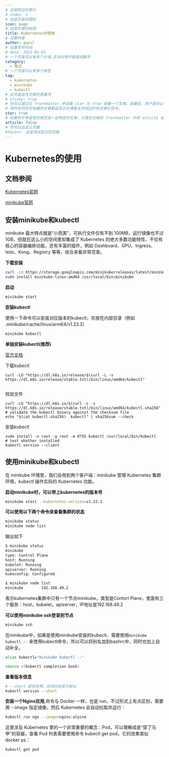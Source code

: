 ```yaml
---
# 这是侧边栏索引
# index: 1
# 这是页面的图标
icon: page
# 这是文章的标题
title: Kubernetes的使用
# 设置作者
author: gqzcl
# 设置写作时间
# date: 2022-01-01
# 一个页面可以有多个分类,实测分类不能是纯数字
category:
  - 笔记
# 一个页面可以有多个标签
tag:
  - kubernetes
  - minikube
  - kubectl
# 此页面会在文章列表置顶
# sticky: true
# 你可以通过在 frontmatter 中设置 star 为 true 收藏一个文章。收藏后，用户就可以在 /star/ 页面中查看这些文章。
# 同时任何任何收藏的文章都会显示在博客主页侧边栏的文章栏目中。
star: true
# 如果你不希望该列表包含一些特定的文章，只需在文章的 frontmatter 中将 article 设置为 false。
article: false
# 你可以自定义页脚
#footer: 这是测试显示的页脚
---
```


# Kubernetes的使用

## 文档参阅

[Kubernetes官网](https://kubernetes.io/zh-cn/docs/tasks/tools/
)

[minikube官网](https://minikube.sigs.k8s.io)

## 安装minikube和kubectl

minikube 最大特点就是“小而美”，可执行文件仅有不到 100MB，运行镜像也不过 1GB，但就在这么小的空间里却集成了 Kubernetes 的绝大多数功能特性，不仅有核心的容器编排功能，还有丰富的插件，例如 Dashboard、GPU、Ingress、Istio、Kong、Registry 等等，综合来看非常完善。

**下载安装**

```bash
curl -LO https://storage.googleapis.com/minikube/releases/latest/minikube-linux-amd64
sudo install minikube-linux-amd64 /usr/local/bin/minikube
```

**启动**

```bash
minikube start
```

**安装kubectl**

使用一下命令可以安装对应版本的kubectl，存放在内部目录（例如 .minikube/cache/linux/arm64/v1.23.3）

```bash
minikube kubectl
```

**单独安装kubectl(推荐)**

[官方文档](https://kubernetes.io/docs/tasks/tools/install-kubectl-linux/)

下载kubectl

```
curl -LO "https://dl.k8s.io/release/$(curl -L -s https://dl.k8s.io/release/stable.txt)/bin/linux/amd64/kubectl"


```

校验文件

```
curl -LO "https://dl.k8s.io/$(curl -L -s https://dl.k8s.io/release/stable.txt)/bin/linux/amd64/kubectl.sha256"
# validate the kubectl binary against the checksum file
echo "$(cat kubectl.sha256)  kubectl" | sha256sum --check
```

安装kubectl

```
sudo install -o root -g root -m 0755 kubectl /usr/local/bin/kubectl
# test whether installed
kubectl version --client
```

## 使用minikube和kubectl

在 minikube 环境里，我们会用到两个客户端：minikube 管理 Kubernetes 集群环境，kubectl 操作实际的 Kubernetes 功能。

**启动minikube时，可以带上kubernetes的版本号**

```bash
minikube start --kubernetes-version=v1.23.3
```

**可以使用以下两个命令来查看集群的状态**

```bash
minikube status
minikube node list
```

输出如下

```bash
$ minikube status
minikube
type: Control Plane
host: Running
kubelet: Running
apiserver: Running
kubeconfig: Configured

$ minikube node list
minikube        192.168.49.2
```

表示kubernetes集群中只有一个节点minikube，类型是Contorl Plane，里面有三个服务：host，kubelet，apiserver，IP地址是192.168.49.2

**可以使用minikube ssh登录到节点**

```bash
minikube ssh
```

在minikube中，如果是使用minikube安装的kubectl，需要使用`minikube kubectl --` 来使用kubectl命令，所以可以将别名加到bashrc中，同时也加上自动补全。

```bash
alias kubectl="minikube kubectl --"

source <(kubectl completion bash)
```

**查看版本信息**

```bash
# --short 即将弃用，后续将会变为默认
kubectl version --short
```

**安装一个Nginx应用**,命令与 Docker 一样，也是 run，不过形式上有点区别，需要用 --image 指定镜像，然后 Kubernetes 会自动拉取并运行：

```bash
kubectl run ngx --image=nginx:alpine
```

这里涉及 Kubernetes 里的一个非常重要的概念：Pod，可以理解成是“穿了马甲”的容器，查看 Pod 列表需要使用命令 kubectl get pod，它的效果类似 docker ps：

```bash
kubectl get pod 
```
